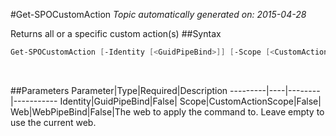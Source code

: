 #Get-SPOCustomAction
*Topic automatically generated on: 2015-04-28*

Returns all or a specific custom action(s)
##Syntax
```powershell
Get-SPOCustomAction [-Identity [<GuidPipeBind>]] [-Scope [<CustomActionScope>]] [-Web [<WebPipeBind>]]
```
&nbsp;

##Parameters
Parameter|Type|Required|Description
---------|----|--------|-----------
Identity|GuidPipeBind|False|
Scope|CustomActionScope|False|
Web|WebPipeBind|False|The web to apply the command to. Leave empty to use the current web.
